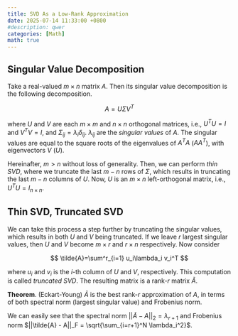```yaml
---
title: SVD As a Low-Rank Approximation
date: 2025-07-14 11:33:00 +0800
#description: qwer
categories: [Math]
math: true
---
```

## Singular Value Decomposition

Take a real-valued $m\times n$ matrix $A$. Then its singular value decomposition is the following decomposition.

$$
A = U\Sigma V^T
$$

where $U$ and $V$ are each $m\times m$ and $n \times n$ orthogonal matrices, i.e., $U^T U= I$ and $V^T V = I$, and $\Sigma_{ij} = \lambda_i \delta_{ij}$. $\lambda_{ij}$ are the *singular values* of $A$. The singular values are equal to the square roots of the eigenvalues of $A^TA$ ($AA^T$), with eigenvectors $V$ ($U$). 

Hereinafter, $m > n$ without loss of generality. Then, we can perform *thin SVD*, where we truncate the last $m-n$ rows of $\Sigma$, which results in truncating the last $m-n$ columns of $U$. Now, $U$ is an $m \times n$ left-orthogonal matrix, i.e., $U^T U = I_{n\times n}$.

## Thin SVD, Truncated SVD

We can take this process a step further by truncating the singular values, which results in both $U$ and $V$ being truncated. If we leave $r$ largest singular values, then $U$ and $V$ become $m \times r$ and $r \times n$ respectively. Now consider

$$
\tilde{A}=\sum^r_{i=1} u_i\lambda_i v_i^T
$$

where $u_i$ and $v_i$ is the $i$-th column of $U$ and $V$, respectively. This computation is called *truncated SVD*. The resulting matrix is a rank-$r$ matrix $\tilde{A}$.

**Theorem**. (Eckart-Young) $\tilde{A}$ is the best rank-$r$ approximation of $A$, in terms of both spectral norm (largest singular value) and Frobenius norm.

We can easily see that the spectral norm $||\tilde{A}-A||_2 = \lambda_{r+1}$ and Frobenius norm $||\tilde{A} - A||_F = \sqrt{\sum_{i=r+1}^N \lambda_i^2}$.
